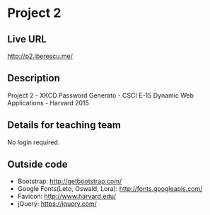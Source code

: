 # Project 2

## Live URL
<http://p2.iberescu.me/>

## Description
Project 2 - XKCD Password Generato - CSCI E-15 Dynamic Web Applications - Harvard 2015

## Details for teaching team
No login required.

## Outside code
* Bootstrap: http://getbootstrap.com/
* Google Fonts(Leto, Oswald, Lora): http://fonts.googleapis.com/
* Favicon: http://www.harvard.edu/
* jQuery: https://jquery.com/